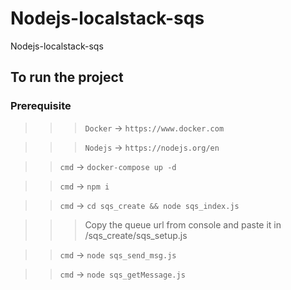 # Nodejs-localstack-sqs
Nodejs-localstack-sqs

## To run the project

### Prerequisite
>>> `Docker` -> `https://www.docker.com`

>>> `Nodejs` -> `https://nodejs.org/en`

>>`cmd` -> `docker-compose up -d`

>>`cmd` -> `npm i`

>> `cmd` -> `cd sqs_create && node sqs_index.js`

>>> Copy the queue url from console and paste it in /sqs_create/sqs_setup.js

>>`cmd` ->  `node sqs_send_msg.js`

>>`cmd` ->  `node sqs_getMessage.js`
